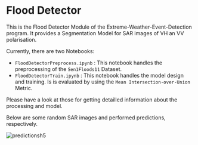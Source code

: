 # Flood Detector

This is the Flood Detector Module of the Extreme-Weather-Event-Detection program. It provides a Segmentation Model for SAR images of VH an VV polarisation. 


Currently, there are two Notebooks: 
- `FloodDetectorPreprocess.ipynb` : This notebook handles the preprocessing of the `Sen1Floods11` Dataset.
- `FloodDetectorTrain.ipynb` : This notebook handles the model design and training. Is is evaluated by using the `Mean Intersection-over-Union` Metric. 

Please have a look at those for getting detailled information about the processing and model.


Below are some random SAR images and performed predictions, respectively.

![predictionsh5](https://user-images.githubusercontent.com/78846141/160620676-d4fa8b4e-2503-4da5-9a1a-2d5c77793c48.png)
